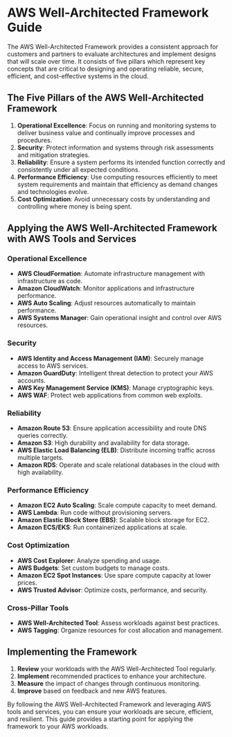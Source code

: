 # AWS Well-Architected Framework Guide

The AWS Well-Architected Framework provides a consistent approach for customers and partners to evaluate architectures and implement designs that will scale over time. It consists of five pillars which represent key concepts that are critical to designing and operating reliable, secure, efficient, and cost-effective systems in the cloud.

## The Five Pillars of the AWS Well-Architected Framework

1. **Operational Excellence**: Focus on running and monitoring systems to deliver business value and continually improve processes and procedures.
2. **Security**: Protect information and systems through risk assessments and mitigation strategies.
3. **Reliability**: Ensure a system performs its intended function correctly and consistently under all expected conditions.
4. **Performance Efficiency**: Use computing resources efficiently to meet system requirements and maintain that efficiency as demand changes and technologies evolve.
5. **Cost Optimization**: Avoid unnecessary costs by understanding and controlling where money is being spent.

## Applying the AWS Well-Architected Framework with AWS Tools and Services

### Operational Excellence

- **AWS CloudFormation**: Automate infrastructure management with infrastructure as code.
- **Amazon CloudWatch**: Monitor applications and infrastructure performance.
- **AWS Auto Scaling**: Adjust resources automatically to maintain performance.
- **AWS Systems Manager**: Gain operational insight and control over AWS resources.

### Security

- **AWS Identity and Access Management (IAM)**: Securely manage access to AWS services.
- **Amazon GuardDuty**: Intelligent threat detection to protect your AWS accounts.
- **AWS Key Management Service (KMS)**: Manage cryptographic keys.
- **AWS WAF**: Protect web applications from common web exploits.

### Reliability

- **Amazon Route 53**: Ensure application accessibility and route DNS queries correctly.
- **Amazon S3**: High durability and availability for data storage.
- **AWS Elastic Load Balancing (ELB)**: Distribute incoming traffic across multiple targets.
- **Amazon RDS**: Operate and scale relational databases in the cloud with high availability.

### Performance Efficiency

- **Amazon EC2 Auto Scaling**: Scale compute capacity to meet demand.
- **AWS Lambda**: Run code without provisioning servers.
- **Amazon Elastic Block Store (EBS)**: Scalable block storage for EC2.
- **Amazon ECS/EKS**: Run containerized applications at scale.

### Cost Optimization

- **AWS Cost Explorer**: Analyze spending and usage.
- **AWS Budgets**: Set custom budgets to manage costs.
- **Amazon EC2 Spot Instances**: Use spare compute capacity at lower prices.
- **AWS Trusted Advisor**: Optimize costs, performance, and security.

### Cross-Pillar Tools

- **AWS Well-Architected Tool**: Assess workloads against best practices.
- **AWS Tagging**: Organize resources for cost allocation and management.

## Implementing the Framework

1. **Review** your workloads with the AWS Well-Architected Tool regularly.
2. **Implement** recommended practices to enhance your architecture.
3. **Measure** the impact of changes through continuous monitoring.
4. **Improve** based on feedback and new AWS features.

By following the AWS Well-Architected Framework and leveraging AWS tools and services, you can ensure your workloads are secure, efficient, and resilient. This guide provides a starting point for applying the framework to your AWS workloads.


